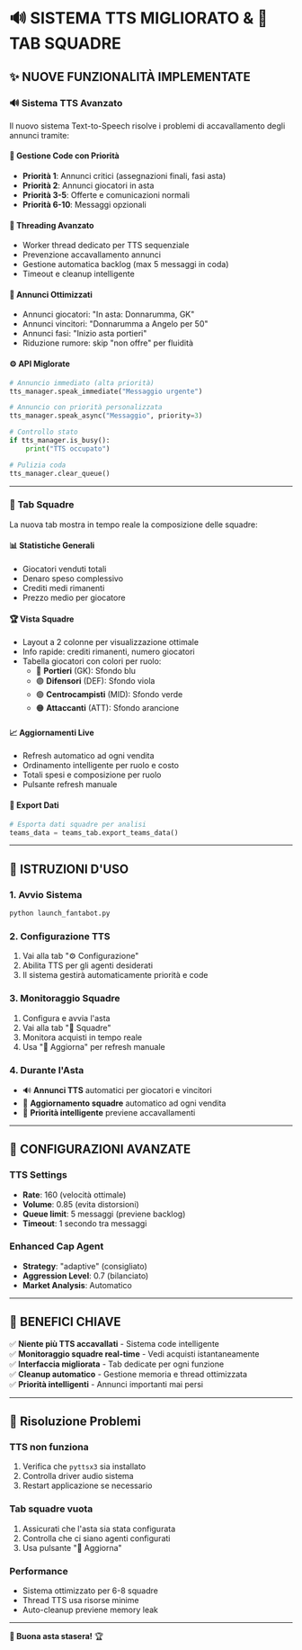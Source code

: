 # 🔊 SISTEMA TTS MIGLIORATO & 👥 TAB SQUADRE

## ✨ NUOVE FUNZIONALITÀ IMPLEMENTATE

### 🔊 **Sistema TTS Avanzato**

Il nuovo sistema Text-to-Speech risolve i problemi di accavallamento degli annunci tramite:

#### 🎯 **Gestione Code con Priorità**
- **Priorità 1**: Annunci critici (assegnazioni finali, fasi asta)
- **Priorità 2**: Annunci giocatori in asta  
- **Priorità 3-5**: Offerte e comunicazioni normali
- **Priorità 6-10**: Messaggi opzionali

#### 🚀 **Threading Avanzato**
- Worker thread dedicato per TTS sequenziale
- Prevenzione accavallamento annunci
- Gestione automatica backlog (max 5 messaggi in coda)
- Timeout e cleanup intelligente

#### 📢 **Annunci Ottimizzati**
- Annunci giocatori: "In asta: Donnarumma, GK"
- Annunci vincitori: "Donnarumma a Angelo per 50"
- Annunci fasi: "Inizio asta portieri"
- Riduzione rumore: skip "non offre" per fluidità

#### ⚙️ **API Miglorate**
```python
# Annuncio immediato (alta priorità)
tts_manager.speak_immediate("Messaggio urgente")

# Annuncio con priorità personalizzata
tts_manager.speak_async("Messaggio", priority=3)

# Controllo stato
if tts_manager.is_busy():
    print("TTS occupato")

# Pulizia coda
tts_manager.clear_queue()
```

---

### 👥 **Tab Squadre**

La nuova tab mostra in tempo reale la composizione delle squadre:

#### 📊 **Statistiche Generali**
- Giocatori venduti totali
- Denaro speso complessivo
- Crediti medi rimanenti
- Prezzo medio per giocatore

#### 🏆 **Vista Squadre**
- Layout a 2 colonne per visualizzazione ottimale
- Info rapide: crediti rimanenti, numero giocatori
- Tabella giocatori con colori per ruolo:
  - 🔵 **Portieri** (GK): Sfondo blu
  - 🟣 **Difensori** (DEF): Sfondo viola
  - 🟢 **Centrocampisti** (MID): Sfondo verde
  - 🟠 **Attaccanti** (ATT): Sfondo arancione

#### 📈 **Aggiornamenti Live**
- Refresh automatico ad ogni vendita
- Ordinamento intelligente per ruolo e costo
- Totali spesi e composizione per ruolo
- Pulsante refresh manuale

#### 💾 **Export Dati**
```python
# Esporta dati squadre per analisi
teams_data = teams_tab.export_teams_data()
```

---

## 🚀 **ISTRUZIONI D'USO**

### 1. **Avvio Sistema**
```bash
python launch_fantabot.py
```

### 2. **Configurazione TTS**
1. Vai alla tab "⚙️ Configurazione"
2. Abilita TTS per gli agenti desiderati
3. Il sistema gestirà automaticamente priorità e code

### 3. **Monitoraggio Squadre**
1. Configura e avvia l'asta
2. Vai alla tab "👥 Squadre"
3. Monitora acquisti in tempo reale
4. Usa "🔄 Aggiorna" per refresh manuale

### 4. **Durante l'Asta**
- 🔊 **Annunci TTS** automatici per giocatori e vincitori
- 👥 **Aggiornamento squadre** automatico ad ogni vendita
- 🎯 **Priorità intelligente** previene accavallamenti

---

## 🔧 **CONFIGURAZIONI AVANZATE**

### **TTS Settings**
- **Rate**: 160 (velocità ottimale)
- **Volume**: 0.85 (evita distorsioni)
- **Queue limit**: 5 messaggi (previene backlog)
- **Timeout**: 1 secondo tra messaggi

### **Enhanced Cap Agent**
- **Strategy**: "adaptive" (consigliato)
- **Aggression Level**: 0.7 (bilanciato)
- **Market Analysis**: Automatico

---

## 🎯 **BENEFICI CHIAVE**

✅ **Niente più TTS accavallati** - Sistema code intelligente  
✅ **Monitoraggio squadre real-time** - Vedi acquisti istantaneamente  
✅ **Interfaccia migliorata** - Tab dedicate per ogni funzione  
✅ **Cleanup automatico** - Gestione memoria e thread ottimizzata  
✅ **Priorità intelligenti** - Annunci importanti mai persi  

---

## 🐛 **Risoluzione Problemi**

### **TTS non funziona**
1. Verifica che `pyttsx3` sia installato
2. Controlla driver audio sistema
3. Restart applicazione se necessario

### **Tab squadre vuota**
1. Assicurati che l'asta sia stata configurata
2. Controlla che ci siano agenti configurati
3. Usa pulsante "🔄 Aggiorna"

### **Performance**
- Sistema ottimizzato per 6-8 squadre
- Thread TTS usa risorse minime
- Auto-cleanup previene memory leak

---

**🎉 Buona asta stasera!** 🏆
